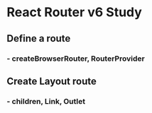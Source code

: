 # React Router v6 Study

## Define a route

### - createBrowserRouter, RouterProvider

## Create Layout route

### - children, Link, Outlet
